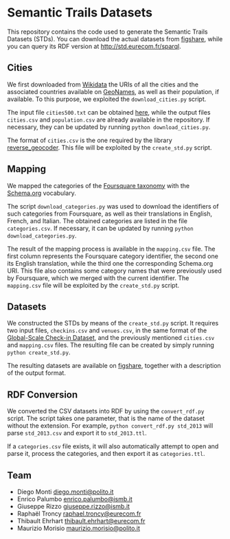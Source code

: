 # Semantic Trails Datasets

This repository contains the code used to generate the Semantic Trails Datasets (STDs). You can download the actual datasets from [figshare](https://doi.org/10.6084/m9.figshare.7429076), while you can query its RDF version at http://std.eurecom.fr/sparql.

## Cities

We first downloaded from [Wikidata](https://www.wikidata.org) the URIs of all the cities and the associated countries available on [GeoNames](https://www.geonames.org), as well as their population, if available. To this purpose, we exploited the `download_cities.py` script.

The input file `cities500.txt` can be obtained [here](http://download.geonames.org/export/dump/), while the output files `cities.csv` and `population.csv` are already available in the repository. If necessary, they can be updated by running `python download_cities.py`.

The format of `cities.csv` is the one required by the library [reverse_geocoder](https://github.com/thampiman/reverse-geocoder). This file will be exploited by the `create_std.py` script.

## Mapping

We mapped the categories of the [Foursquare taxonomy](https://developer.foursquare.com/docs/resources/categories) with the [Schema.org](https://schema.org) vocabulary.

The script `download_categories.py` was used to download the identifiers of such categories from Foursquare, as well as their translations in English, French, and Italian. The obtained categories are listed in the file `categories.csv`. If necessary, it can be updated by running `python download_categories.py`.

The result of the mapping process is available in the `mapping.csv` file. The first column represents the Foursquare category identifier, the second one its English translation, while the third one the corresponding Schema.org URI. This file also contains some category names that were previously used by Foursquare, which we merged with the current identifier. The `mapping.csv` file will be exploited by the `create_std.py` script.

## Datasets

We constructed the STDs by means of the `create_std.py` script. It requires two input files, `checkins.csv` and `venues.csv`, in the same format of the [Global-Scale Check-in Dataset](https://sites.google.com/site/yangdingqi/home/foursquare-dataset), and the previously mentioned `cities.csv`  and `mapping.csv` files. The resulting file can be created by simply running `python create_std.py`.

The resulting datasets are available on [figshare](https://doi.org/10.6084/m9.figshare.7429076), together with a description of the output format.

## RDF Conversion

We converted the CSV datasets into RDF by using the `convert_rdf.py` script. The script takes one parameter, that is the name of the dataset without the extension. For example, `python convert_rdf.py std_2013` will parse `std_2013.csv` and export it to `std_2013.ttl`.

If a `categories.csv` file exists, it will also automatically attempt to open and parse it, process the categories, and then export it as `categories.ttl`.

## Team

- Diego Monti <diego.monti@polito.it>
- Enrico Palumbo <enrico.palumbo@ismb.it>
- Giuseppe Rizzo <giuseppe.rizzo@ismb.it>
- Raphaël Troncy <raphael.troncy@eurecom.fr>
- Thibault Ehrhart <thibault.ehrhart@eurecom.fr>
- Maurizio Morisio <maurizio.morisio@polito.it>
